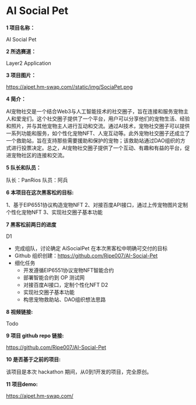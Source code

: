 # AI Social Pet

**1 项目名称：**

AI Social Pet

**2 所选赛道：** 

Layer2 Application

**3 项目图片：**

https://aipet.hm-swap.com//static/img/SociaPet.png

**4 简介：**

AI宠物社交是一个结合Web3与人工智能技术的社交圈子，旨在连接和服务宠物主人和爱宠们。这个社交圈子提供了一个平台，用户可以分享他们的宠物生活、经验和照片，并与其他宠物主人进行互动和交流。通过AI技术，宠物社交圈子可以提供一系列功能和服务，如个性化宠物NFT、人宠互动等。此外宠物社交圈子还成立了一个救助站，旨在支持那些需要援助和保护的宠物；该救助站通过DAO组织的方式进行投票决定。总之，AI宠物社交圈子提供了一个互动、有趣和有益的平台，促进宠物社区的连接和交流。

**5 队长和队员：**

队长：PanRios
队员：阿兵

**6 本项目在这次黑客松的目标:**

1、基于EIP6551协议构造宠物NFT
2、对接百度API接口，通过上传宠物图片定制个性化宠物NFT
3、实现社交圈子基本功能

**7 黑客松前两日的进度**

D1
  - 完成组队，讨论确定 AiSocialPet 在本次黑客松中明确可交付的目标
  - Github 组织创建：https://github.com/Ripe007/AI-Social-Pet
  - 细化任务
    - 开发遵循EIP6551协议宠物NFT智能合约
    - 部署智能合约到 OP 测试网
    - 对接百度AI接口，定制个性化NFT
D2
    - 实现社交圈子基本功能
    - 构思宠物救助站、DAO组织想法思路

**8 视频链接:**

Todo

**9 项目 github repo 链接:**

https://github.com/Ripe007/AI-Social-Pet


**10 是否基于之前的项目:**

该项目是本次 hackathon 期间，从0到1开发的项目，完全原创。

**11 项目demo:** 

https://aipet.hm-swap.com/



